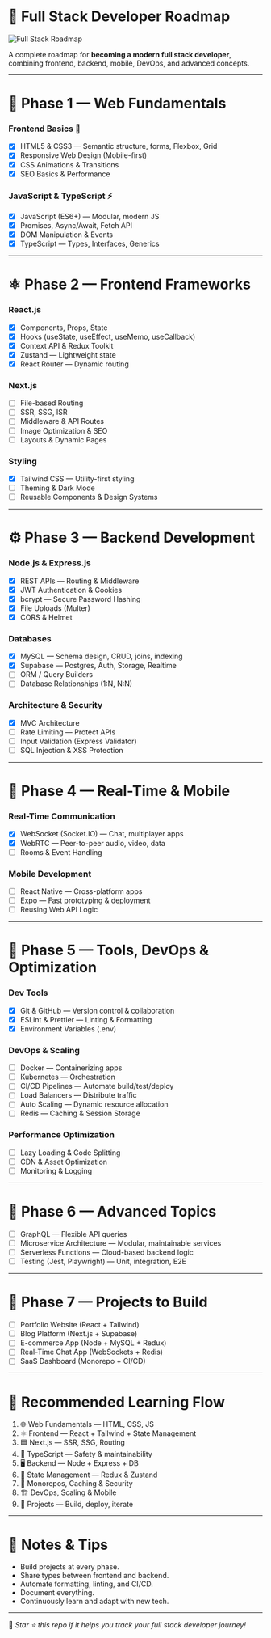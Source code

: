 # 🧭 Full Stack Developer Roadmap

![Full Stack Roadmap](https://imgs.search.brave.com/l1DTf0VQIvuAhxOy7GX8n_A3_yy454MbyhqPYGawUYQ/rs:fit:860:0:0:0/g:ce/aHR0cHM6Ly9ib3Nz/Y29kZXItYWNhZGVt/eS0yLmdob3N0Lmlv/L2NvbnRlbnQvaW1h/Z2VzLzIwMjUvMDEv/RnVsbC1TdGFjay1E/ZXZlbG9wZXItUm9h/ZG1hcC53ZWJw)

A complete roadmap for **becoming a modern full stack developer**, combining frontend, backend, mobile, DevOps, and advanced concepts.  

---

# 🌟 Phase 1 — Web Fundamentals

### Frontend Basics 🎨
- [x] HTML5 & CSS3 — Semantic structure, forms, Flexbox, Grid  
- [x] Responsive Web Design (Mobile-first)  
- [x] CSS Animations & Transitions  
- [x] SEO Basics & Performance  

### JavaScript & TypeScript ⚡
- [x] JavaScript (ES6+) — Modular, modern JS  
- [x] Promises, Async/Await, Fetch API  
- [x] DOM Manipulation & Events  
- [x] TypeScript — Types, Interfaces, Generics  

---

# ⚛️ Phase 2 — Frontend Frameworks

### React.js
- [x] Components, Props, State  
- [x] Hooks (useState, useEffect, useMemo, useCallback)  
- [x] Context API & Redux Toolkit  
- [x] Zustand — Lightweight state  
- [x] React Router — Dynamic routing  

### Next.js
- [ ] File-based Routing  
- [ ] SSR, SSG, ISR  
- [ ] Middleware & API Routes  
- [ ] Image Optimization & SEO  
- [ ] Layouts & Dynamic Pages  

### Styling
- [x] Tailwind CSS — Utility-first styling  
- [ ] Theming & Dark Mode  
- [ ] Reusable Components & Design Systems  

---

# ⚙️ Phase 3 — Backend Development

### Node.js & Express.js
- [x] REST APIs — Routing & Middleware  
- [x] JWT Authentication & Cookies  
- [x] bcrypt — Secure Password Hashing  
- [x] File Uploads (Multer)  
- [x] CORS & Helmet  

### Databases
- [x] MySQL — Schema design, CRUD, joins, indexing  
- [x] Supabase — Postgres, Auth, Storage, Realtime  
- [ ] ORM / Query Builders  
- [ ] Database Relationships (1:N, N:N)  

### Architecture & Security
- [x] MVC Architecture  
- [ ] Rate Limiting — Protect APIs  
- [ ] Input Validation (Express Validator)  
- [ ] SQL Injection & XSS Protection  

---

# 📡 Phase 4 — Real-Time & Mobile

### Real-Time Communication
- [x] WebSocket (Socket.IO) — Chat, multiplayer apps  
- [x] WebRTC — Peer-to-peer audio, video, data  
- [ ] Rooms & Event Handling  

### Mobile Development
- [ ] React Native — Cross-platform apps  
- [ ] Expo — Fast prototyping & deployment  
- [ ] Reusing Web API Logic  

---

# 🧰 Phase 5 — Tools, DevOps & Optimization

### Dev Tools
- [x] Git & GitHub — Version control & collaboration  
- [x] ESLint & Prettier — Linting & Formatting  
- [x] Environment Variables (.env)  

### DevOps & Scaling
- [ ] Docker — Containerizing apps  
- [ ] Kubernetes — Orchestration  
- [ ] CI/CD Pipelines — Automate build/test/deploy  
- [ ] Load Balancers — Distribute traffic  
- [ ] Auto Scaling — Dynamic resource allocation  
- [ ] Redis — Caching & Session Storage  

### Performance Optimization
- [ ] Lazy Loading & Code Splitting  
- [ ] CDN & Asset Optimization  
- [ ] Monitoring & Logging  

---

# 🧠 Phase 6 — Advanced Topics

- [ ] GraphQL — Flexible API queries  
- [ ] Microservice Architecture — Modular, maintainable services  
- [ ] Serverless Functions — Cloud-based backend logic  
- [ ] Testing (Jest, Playwright) — Unit, integration, E2E  

---

# 🚀 Phase 7 — Projects to Build

- [ ] Portfolio Website (React + Tailwind)  
- [ ] Blog Platform (Next.js + Supabase)  
- [ ] E-commerce App (Node + MySQL + Redux)  
- [ ] Real-Time Chat App (WebSockets + Redis)  
- [ ] SaaS Dashboard (Monorepo + CI/CD)  

---

# 📅 Recommended Learning Flow

1. 🌐 Web Fundamentals — HTML, CSS, JS  
2. ⚛️ Frontend — React + Tailwind + State Management  
3. 🟦 Next.js — SSR, SSG, Routing  
4. 📝 TypeScript — Safety & maintainability  
5. 🖥️ Backend — Node + Express + DB  
6. 🧠 State Management — Redux & Zustand  
7. 🧭 Monorepos, Caching & Security  
8. 🏗️ DevOps, Scaling & Mobile  
9. 🚀 Projects — Build, deploy, iterate  

---

# 🏁 Notes & Tips
- Build projects at every phase.  
- Share types between frontend and backend.  
- Automate formatting, linting, and CI/CD.  
- Document everything.  
- Continuously learn and adapt with new tech.  

---

📌 *Star ⭐ this repo if it helps you track your full stack developer journey!*  
